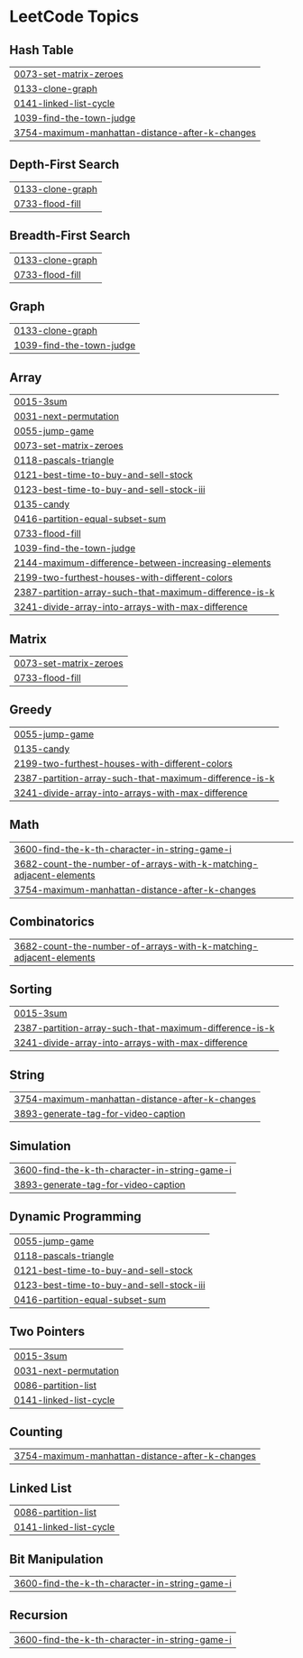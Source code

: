

<!---LeetCode Topics Start-->
# LeetCode Topics
## Hash Table
|  |
| ------- |
| [0073-set-matrix-zeroes](https://github.com/BaibhavSureka/DSA/tree/master/0073-set-matrix-zeroes) |
| [0133-clone-graph](https://github.com/BaibhavSureka/DSA/tree/master/0133-clone-graph) |
| [0141-linked-list-cycle](https://github.com/BaibhavSureka/DSA/tree/master/0141-linked-list-cycle) |
| [1039-find-the-town-judge](https://github.com/BaibhavSureka/DSA/tree/master/1039-find-the-town-judge) |
| [3754-maximum-manhattan-distance-after-k-changes](https://github.com/BaibhavSureka/DSA/tree/master/3754-maximum-manhattan-distance-after-k-changes) |
## Depth-First Search
|  |
| ------- |
| [0133-clone-graph](https://github.com/BaibhavSureka/DSA/tree/master/0133-clone-graph) |
| [0733-flood-fill](https://github.com/BaibhavSureka/DSA/tree/master/0733-flood-fill) |
## Breadth-First Search
|  |
| ------- |
| [0133-clone-graph](https://github.com/BaibhavSureka/DSA/tree/master/0133-clone-graph) |
| [0733-flood-fill](https://github.com/BaibhavSureka/DSA/tree/master/0733-flood-fill) |
## Graph
|  |
| ------- |
| [0133-clone-graph](https://github.com/BaibhavSureka/DSA/tree/master/0133-clone-graph) |
| [1039-find-the-town-judge](https://github.com/BaibhavSureka/DSA/tree/master/1039-find-the-town-judge) |
## Array
|  |
| ------- |
| [0015-3sum](https://github.com/BaibhavSureka/DSA/tree/master/0015-3sum) |
| [0031-next-permutation](https://github.com/BaibhavSureka/DSA/tree/master/0031-next-permutation) |
| [0055-jump-game](https://github.com/BaibhavSureka/DSA/tree/master/0055-jump-game) |
| [0073-set-matrix-zeroes](https://github.com/BaibhavSureka/DSA/tree/master/0073-set-matrix-zeroes) |
| [0118-pascals-triangle](https://github.com/BaibhavSureka/DSA/tree/master/0118-pascals-triangle) |
| [0121-best-time-to-buy-and-sell-stock](https://github.com/BaibhavSureka/DSA/tree/master/0121-best-time-to-buy-and-sell-stock) |
| [0123-best-time-to-buy-and-sell-stock-iii](https://github.com/BaibhavSureka/DSA/tree/master/0123-best-time-to-buy-and-sell-stock-iii) |
| [0135-candy](https://github.com/BaibhavSureka/DSA/tree/master/0135-candy) |
| [0416-partition-equal-subset-sum](https://github.com/BaibhavSureka/DSA/tree/master/0416-partition-equal-subset-sum) |
| [0733-flood-fill](https://github.com/BaibhavSureka/DSA/tree/master/0733-flood-fill) |
| [1039-find-the-town-judge](https://github.com/BaibhavSureka/DSA/tree/master/1039-find-the-town-judge) |
| [2144-maximum-difference-between-increasing-elements](https://github.com/BaibhavSureka/DSA/tree/master/2144-maximum-difference-between-increasing-elements) |
| [2199-two-furthest-houses-with-different-colors](https://github.com/BaibhavSureka/DSA/tree/master/2199-two-furthest-houses-with-different-colors) |
| [2387-partition-array-such-that-maximum-difference-is-k](https://github.com/BaibhavSureka/DSA/tree/master/2387-partition-array-such-that-maximum-difference-is-k) |
| [3241-divide-array-into-arrays-with-max-difference](https://github.com/BaibhavSureka/DSA/tree/master/3241-divide-array-into-arrays-with-max-difference) |
## Matrix
|  |
| ------- |
| [0073-set-matrix-zeroes](https://github.com/BaibhavSureka/DSA/tree/master/0073-set-matrix-zeroes) |
| [0733-flood-fill](https://github.com/BaibhavSureka/DSA/tree/master/0733-flood-fill) |
## Greedy
|  |
| ------- |
| [0055-jump-game](https://github.com/BaibhavSureka/DSA/tree/master/0055-jump-game) |
| [0135-candy](https://github.com/BaibhavSureka/DSA/tree/master/0135-candy) |
| [2199-two-furthest-houses-with-different-colors](https://github.com/BaibhavSureka/DSA/tree/master/2199-two-furthest-houses-with-different-colors) |
| [2387-partition-array-such-that-maximum-difference-is-k](https://github.com/BaibhavSureka/DSA/tree/master/2387-partition-array-such-that-maximum-difference-is-k) |
| [3241-divide-array-into-arrays-with-max-difference](https://github.com/BaibhavSureka/DSA/tree/master/3241-divide-array-into-arrays-with-max-difference) |
## Math
|  |
| ------- |
| [3600-find-the-k-th-character-in-string-game-i](https://github.com/BaibhavSureka/DSA/tree/master/3600-find-the-k-th-character-in-string-game-i) |
| [3682-count-the-number-of-arrays-with-k-matching-adjacent-elements](https://github.com/BaibhavSureka/DSA/tree/master/3682-count-the-number-of-arrays-with-k-matching-adjacent-elements) |
| [3754-maximum-manhattan-distance-after-k-changes](https://github.com/BaibhavSureka/DSA/tree/master/3754-maximum-manhattan-distance-after-k-changes) |
## Combinatorics
|  |
| ------- |
| [3682-count-the-number-of-arrays-with-k-matching-adjacent-elements](https://github.com/BaibhavSureka/DSA/tree/master/3682-count-the-number-of-arrays-with-k-matching-adjacent-elements) |
## Sorting
|  |
| ------- |
| [0015-3sum](https://github.com/BaibhavSureka/DSA/tree/master/0015-3sum) |
| [2387-partition-array-such-that-maximum-difference-is-k](https://github.com/BaibhavSureka/DSA/tree/master/2387-partition-array-such-that-maximum-difference-is-k) |
| [3241-divide-array-into-arrays-with-max-difference](https://github.com/BaibhavSureka/DSA/tree/master/3241-divide-array-into-arrays-with-max-difference) |
## String
|  |
| ------- |
| [3754-maximum-manhattan-distance-after-k-changes](https://github.com/BaibhavSureka/DSA/tree/master/3754-maximum-manhattan-distance-after-k-changes) |
| [3893-generate-tag-for-video-caption](https://github.com/BaibhavSureka/DSA/tree/master/3893-generate-tag-for-video-caption) |
## Simulation
|  |
| ------- |
| [3600-find-the-k-th-character-in-string-game-i](https://github.com/BaibhavSureka/DSA/tree/master/3600-find-the-k-th-character-in-string-game-i) |
| [3893-generate-tag-for-video-caption](https://github.com/BaibhavSureka/DSA/tree/master/3893-generate-tag-for-video-caption) |
## Dynamic Programming
|  |
| ------- |
| [0055-jump-game](https://github.com/BaibhavSureka/DSA/tree/master/0055-jump-game) |
| [0118-pascals-triangle](https://github.com/BaibhavSureka/DSA/tree/master/0118-pascals-triangle) |
| [0121-best-time-to-buy-and-sell-stock](https://github.com/BaibhavSureka/DSA/tree/master/0121-best-time-to-buy-and-sell-stock) |
| [0123-best-time-to-buy-and-sell-stock-iii](https://github.com/BaibhavSureka/DSA/tree/master/0123-best-time-to-buy-and-sell-stock-iii) |
| [0416-partition-equal-subset-sum](https://github.com/BaibhavSureka/DSA/tree/master/0416-partition-equal-subset-sum) |
## Two Pointers
|  |
| ------- |
| [0015-3sum](https://github.com/BaibhavSureka/DSA/tree/master/0015-3sum) |
| [0031-next-permutation](https://github.com/BaibhavSureka/DSA/tree/master/0031-next-permutation) |
| [0086-partition-list](https://github.com/BaibhavSureka/DSA/tree/master/0086-partition-list) |
| [0141-linked-list-cycle](https://github.com/BaibhavSureka/DSA/tree/master/0141-linked-list-cycle) |
## Counting
|  |
| ------- |
| [3754-maximum-manhattan-distance-after-k-changes](https://github.com/BaibhavSureka/DSA/tree/master/3754-maximum-manhattan-distance-after-k-changes) |
## Linked List
|  |
| ------- |
| [0086-partition-list](https://github.com/BaibhavSureka/DSA/tree/master/0086-partition-list) |
| [0141-linked-list-cycle](https://github.com/BaibhavSureka/DSA/tree/master/0141-linked-list-cycle) |
## Bit Manipulation
|  |
| ------- |
| [3600-find-the-k-th-character-in-string-game-i](https://github.com/BaibhavSureka/DSA/tree/master/3600-find-the-k-th-character-in-string-game-i) |
## Recursion
|  |
| ------- |
| [3600-find-the-k-th-character-in-string-game-i](https://github.com/BaibhavSureka/DSA/tree/master/3600-find-the-k-th-character-in-string-game-i) |
<!---LeetCode Topics End-->